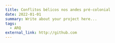 ```yaml
---
title: Conflitos bélicos nos andes pré-colonial
date: 2022-01-01
summary: Write about your project here...
tags:
  - ARQ
external_link: http://github.com
---
```

